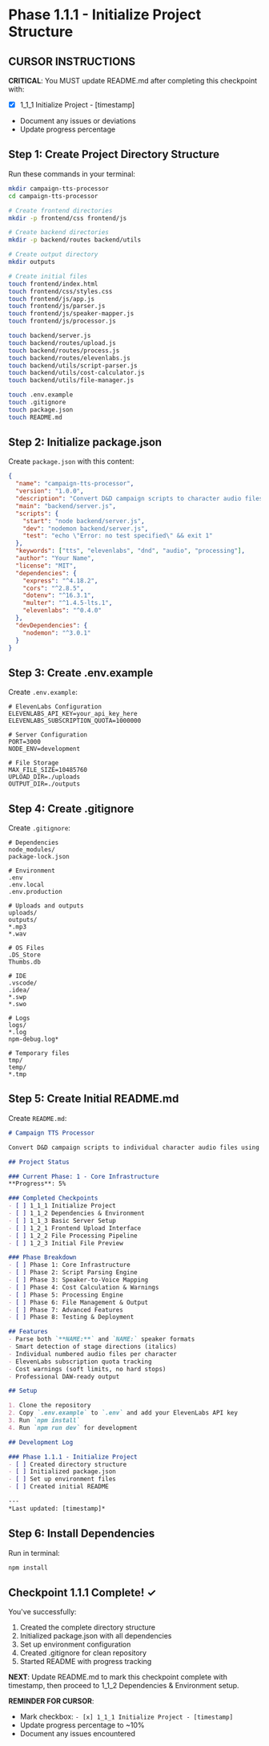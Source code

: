 # Phase 1.1.1 - Initialize Project Structure

## CURSOR INSTRUCTIONS
**CRITICAL**: You MUST update README.md after completing this checkpoint with:
- [x] 1_1_1 Initialize Project - [timestamp]
- Document any issues or deviations
- Update progress percentage

## Step 1: Create Project Directory Structure

Run these commands in your terminal:

```bash
mkdir campaign-tts-processor
cd campaign-tts-processor

# Create frontend directories
mkdir -p frontend/css frontend/js

# Create backend directories
mkdir -p backend/routes backend/utils

# Create output directory
mkdir outputs

# Create initial files
touch frontend/index.html
touch frontend/css/styles.css
touch frontend/js/app.js
touch frontend/js/parser.js
touch frontend/js/speaker-mapper.js
touch frontend/js/processor.js

touch backend/server.js
touch backend/routes/upload.js
touch backend/routes/process.js
touch backend/routes/elevenlabs.js
touch backend/utils/script-parser.js
touch backend/utils/cost-calculator.js
touch backend/utils/file-manager.js

touch .env.example
touch .gitignore
touch package.json
touch README.md
```

## Step 2: Initialize package.json

Create `package.json` with this content:

```json
{
  "name": "campaign-tts-processor",
  "version": "1.0.0",
  "description": "Convert D&D campaign scripts to character audio files using ElevenLabs TTS",
  "main": "backend/server.js",
  "scripts": {
    "start": "node backend/server.js",
    "dev": "nodemon backend/server.js",
    "test": "echo \"Error: no test specified\" && exit 1"
  },
  "keywords": ["tts", "elevenlabs", "dnd", "audio", "processing"],
  "author": "Your Name",
  "license": "MIT",
  "dependencies": {
    "express": "^4.18.2",
    "cors": "^2.8.5",
    "dotenv": "^16.3.1",
    "multer": "^1.4.5-lts.1",
    "elevenlabs": "^0.4.0"
  },
  "devDependencies": {
    "nodemon": "^3.0.1"
  }
}
```

## Step 3: Create .env.example

Create `.env.example`:

```
# ElevenLabs Configuration
ELEVENLABS_API_KEY=your_api_key_here
ELEVENLABS_SUBSCRIPTION_QUOTA=1000000

# Server Configuration
PORT=3000
NODE_ENV=development

# File Storage
MAX_FILE_SIZE=10485760
UPLOAD_DIR=./uploads
OUTPUT_DIR=./outputs
```

## Step 4: Create .gitignore

Create `.gitignore`:

```
# Dependencies
node_modules/
package-lock.json

# Environment
.env
.env.local
.env.production

# Uploads and outputs
uploads/
outputs/
*.mp3
*.wav

# OS Files
.DS_Store
Thumbs.db

# IDE
.vscode/
.idea/
*.swp
*.swo

# Logs
logs/
*.log
npm-debug.log*

# Temporary files
tmp/
temp/
*.tmp
```

## Step 5: Create Initial README.md

Create `README.md`:

```markdown
# Campaign TTS Processor

Convert D&D campaign scripts to individual character audio files using ElevenLabs TTS.

## Project Status

### Current Phase: 1 - Core Infrastructure
**Progress**: 5%

### Completed Checkpoints
- [ ] 1_1_1 Initialize Project
- [ ] 1_1_2 Dependencies & Environment
- [ ] 1_1_3 Basic Server Setup
- [ ] 1_2_1 Frontend Upload Interface
- [ ] 1_2_2 File Processing Pipeline
- [ ] 1_2_3 Initial File Preview

### Phase Breakdown
- [ ] Phase 1: Core Infrastructure
- [ ] Phase 2: Script Parsing Engine
- [ ] Phase 3: Speaker-to-Voice Mapping
- [ ] Phase 4: Cost Calculation & Warnings
- [ ] Phase 5: Processing Engine
- [ ] Phase 6: File Management & Output
- [ ] Phase 7: Advanced Features
- [ ] Phase 8: Testing & Deployment

## Features
- Parse both `**NAME:**` and `NAME:` speaker formats
- Smart detection of stage directions (italics)
- Individual numbered audio files per character
- ElevenLabs subscription quota tracking
- Cost warnings (soft limits, no hard stops)
- Professional DAW-ready output

## Setup

1. Clone the repository
2. Copy `.env.example` to `.env` and add your ElevenLabs API key
3. Run `npm install`
4. Run `npm run dev` for development

## Development Log

### Phase 1.1.1 - Initialize Project
- [ ] Created directory structure
- [ ] Initialized package.json
- [ ] Set up environment files
- [ ] Created initial README

---
*Last updated: [timestamp]*
```

## Step 6: Install Dependencies

Run in terminal:

```bash
npm install
```

## Checkpoint 1.1.1 Complete! ✓

You've successfully:
1. Created the complete directory structure
2. Initialized package.json with all dependencies
3. Set up environment configuration
4. Created .gitignore for clean repository
5. Started README with progress tracking

**NEXT**: Update README.md to mark this checkpoint complete with timestamp, then proceed to 1_1_2 Dependencies & Environment setup.

**REMINDER FOR CURSOR**: 
- Mark checkbox: `- [x] 1_1_1 Initialize Project - [timestamp]`
- Update progress percentage to ~10%
- Document any issues encountered